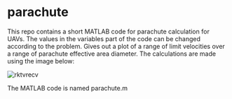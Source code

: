 # parachute
This repo contains a short MATLAB code for parachute calculation for UAVs. The values in the variables part of the code can be changed according to the problem. Gives out a plot of a range of limit velocities over a range of parachute effective area diameter. The calculations are made using the image below:


![rktvrecv](https://user-images.githubusercontent.com/86928434/169917344-79758aa3-94f6-41c3-9613-ca5b7268a4b1.gif)

The MATLAB code is named parachute.m
